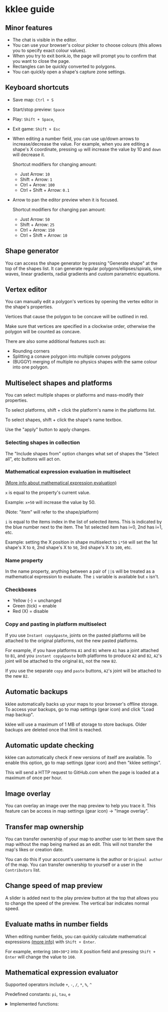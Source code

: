 # kklee guide

## Minor features

- The chat is visible in the editor.
- You can use your browser's colour picker to choose colours (this allows you to
  specify exact colour values).
- When you try to exit bonk.io, the page will prompt you to confirm that you
  want to close the page.
- Rectangles can be quickly converted to polygons.
- You can quickly open a shape's capture zone settings.

## Keyboard shortcuts

- Save map: `Ctrl + S`
- Start/stop preview: `Space`
- Play: `Shift + Space`,
- Exit game: `Shift + Esc`
- When editing a number field, you can use up/down arrows to increase/decrease
  the value. For example, when you are editing a shape's X coordinate, pressing
  `up` will increase the value by 10 and `down` will decrease it.

  Shortcut modifiers for changing amount:

  - Just Arrow: `10`
  - Shift + Arrow: `1`
  - Ctrl + Arrow: `100`
  - Ctrl + Shift + Arrow: `0.1`

- Arrow to pan the editor preview when it is focused.

  Shortcut modifiers for changing pan amount:

  - Just Arrow: `50`
  - Shift + Arrow: `25`
  - Ctrl + Arrow: `150`
  - Ctrl + Shift + Arrow: `10`

## Shape generator

You can access the shape generator by pressing "Generate shape" at the top of
the shapes list. It can generate regular polygons/ellipses/spirals, sine waves,
linear gradients, radial gradients and custom parametric equations.

## Vertex editor

You can manually edit a polygon's vertices by opening the vertex editor in the
shape's properties.

Vertices that cause the polygon to be concave will be outlined in red.

Make sure that vertices are specified in a clockwise order, otherwise the
polygon will be counted as concave.

There are also some additional features such as:

- Rounding corners
- Splitting a conave polygon into multiple convex polygons
- (BUGGY) merging of multiple no physics shapes with the same colour into one
  polygon.

## Multiselect shapes and platforms

You can select multiple shapes or platforms and mass-modify their properties.

To select platforms, shift + click the platform's name in the platforms list.

To select shapes, shift + click the shape's name textbox.

Use the "apply" button to apply changes.

### Selecting shapes in collection

The "Include shapes from" option changes what set of shapes the "Select all",
etc buttons will act on.

### Mathematical expression evaluation in multiselect

[(More info about mathematical expression evaluation)](#mathematical-expression-evaluator)

`x` is equal to the property's current value.

Example: `x+50` will increase the value by 50.

(Note: "item" will refer to the shape/platform)

`i` is equal to the items index in the list of selected items. This
is indicated by the blue number next to the item. The 1st selected item has
i=0, 2nd has i=1, etc.

Example: setting the X position in shape multiselect to `i*50` will set the 1st
shape's X to `0`, 2nd shape's X to `50`, 3rd shape's X to `100`, etc.

### Name property

In the name property, anything between a pair of `||`s will be treated as a
mathematical expression to evaluate. The `i` variable is available but `x`
isn't.

### Checkboxes

- Yellow (-) = unchanged
- Green (tick) = enable
- Red (X) = disable

### Copy and pasting in platform multiselect

If you use `Instant copy&paste`, joints on the pasted platforms will be attached
to the original platforms, not the new pasted platforms.

For example, if you have platforms `A1` and `B1` where `A1` has a joint attached
to `B1`, and you `instant copy&paste` both platforms to produce `A2` and `B2`,
`A2`'s joint will be attached to the original `B1`, not the new `B2`.

If you use the separate `copy` and `paste` buttons, `A2`'s joint will be
attached to the new `B2`.

## Automatic backups

kklee automatically backs up your maps to your browser's offline storage.
To access your backups, go to map settings (gear icon) and click
"Load map backup".

kklee will use a maximum of 1 MB of storage to store backups. Older backups are
deleted once that limit is reached.

## Automatic update checking

kklee can automatically check if new versions of itself are available. To enable
this option, go to map settings (gear icon) and then "kklee settings".

This will send a HTTP request to GitHub.com when the page is loaded at a maximum
of once per hour.

## Image overlay

You can overlay an image over the map preview to help you trace it. This feature
can be access in map settings (gear icon) -> "Image overlay".

## Transfer map ownership

You can transfer ownership of your map to another user to let them save the map
without the map being marked as an edit. This will not transfer the map's likes
or creation date.

You can do this if your account's username is the author or `Original author` of
the map. You can transfer ownership to yourself or a user in the `Contributors`
list.

## Change speed of map preview

A slider is added next to the play preview button at the top that allows you to
change the speed of the preview. The vertical bar indicates normal speed.

## Evaluate maths in number fields

When editing number fields, you can quickly calculate mathematical expressions
[(more info)](#mathematical-expression-evaluator) with `Shift + Enter`.

For example, entering `100+30*2` into X position field and pressing
`Shift + Enter` will change the value to `160`.

## Mathematical expression evaluator

Supported operators include `+`, `-`, `/`, `*`, `%`, `^`

Predefined constants: `pi`, `tau`, `e`

<details>
<summary>Implemented functions:</summary>
**Note:** angles are in radians

- `rand()` - a random number in the range 0 to less than 1
- `abs(x)` - the absolute value of `x`
- `acos(x)` or `arccos(x)` - the arccosine (in radians) of `x`
- `asin(x)` or `arcsin(x)` - the arcsine (in radians) of `x`
- `atan(x)` or `arctan(x)` or `arctg(x)` - the arctangent (in radians) of `x`
- `atan2(x, y)` or `arctan2(x, y)` - the arctangent of the \
  quotient from provided `x` and `y`
- `ceil(x)` - the smallest integer greater than or equal to `x`
- `cos(x)` - the cosine of `x`
- `cosh(x)` - the hyperbolic cosine of `x`
- `deg(x)` - converts `x` in radians to degrees
- `exp(x)` - the exponential function of `x`
- `sgn(x)` - the sign of `x`
- `sqrt(x)` - the square root of `x`
- `sum(x, y, z, ...)` - sum of all passed arguments
- `fac(x)` - the factorial of `x`
- `floor(x)` - the largest integer not greater than `x`
- `ln(x)` - the natural log of `x`
- `log(x)` or `log10(x)` - the common logarithm (base 10) of `x`
- `log2(x)` - the binary logarithm (base 2) of `x`
- `max(x, y, z, ...)` - biggest argument from any number of arguments
- `min(x, y, z, ...)` - smallest argument from any number of arguments
- `ncr(x, y)` or `binom(x, y)` - the the number of ways a sample of \
  `y` elements can be obtained from a larger set of `x` distinguishable \
  objects where order does not matter and repetitions are not allowed
- `npr(x, y)` - the number of ways of obtaining an ordered subset of `y` \
  elements from a set of `x` elements
- `rad(x)` - converts `x` in degrees to radians
- `pow(x, y)` - the `x` to the `y` power
- `sin(x)` - the sine of `x`
- `sinh(x)` - the hyperbolic sine of `x`
- `tg(x)` or `tan(x)` - the tangent of `x`
- `tanh(x)` - the hyperbolic tangent of `x`
</details>
